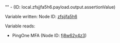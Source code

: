 "" - (ID: local.zfsjjfa5h6.payload.output.assertionValue)

Variable written:
Node ID: [zfsjjfa5h6](../nodes/zfsjjfa5h6.md)

Variable reads:
* PingOne MFA (Node ID: [fj8w62y4z3](../nodes/fj8w62y4z3.md))
